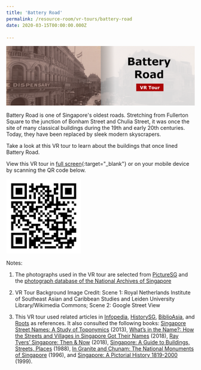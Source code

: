 ```yaml
---
title: 'Battery Road'
permalink: /resource-room/vr-tours/battery-road
date: 2020-03-15T00:00:00.000Z

---
```



<img src="/images/vr-tour-image-battery-road.png" alt="vr-tour-image-battery-road"/>

Battery Road is one of Singapore's oldest roads. Stretching from Fullerton Square to the junction of Bonham Street and Chulia Street, it was once the site of many classical buildings during the 19th and early 20th centuries. Today, they have been replaced by sleek modern skyscrapers.

Take a look at this VR tour to learn about the buildings that once lined Battery Road.

View this VR tour in [full screen](https://roundme.com/tour/704733/view/2220569/){:target="_blank"} or on your mobile device by scanning the QR code below.

<img src="/images/qr-code-vr-battery-road.png" alt="qr-code-vr-battery-road" style="width:200px;" />

Notes: 

1. The photographs used in the VR tour are selected from [PictureSG]( https://eresources.nlb.gov.sg/pictures) and the [photograph database of the National Archives of Singapore](https://www.nas.gov.sg/archivesonline/photographs/)

2. VR Tour Background Image Credit: Scene 1: Royal Netherlands Institute of Southeast Asian and Caribbean Studies and Leiden University Library/Wikimedia Commons; Scene 2: Google Street View

3. This VR tour used related articles in [Infopedia](https://eresources.nlb.gov.sg/infopedia/), [HistorySG](http://eresources.nlb.gov.sg/history), [BiblioAsia](https://www.nlb.gov.sg/Browse/BiblioAsia.aspx), and [Roots](https://www.roots.sg/) as references. It also consulted the following books: [Singapore Street Names: A Study of Toponymics](https://eservice.nlb.gov.sg/item_holding.aspx?bid=200123850) (2013), [What’s in the Name?: How the Streets and Villages in Singapore Got Their Names](https://eservice.nlb.gov.sg/item_holding.aspx?bid=202924449) (2018), [Ray Tyers’ Singapore: Then & Now](https://eservice.nlb.gov.sg/item_holding.aspx?bid=203784837) (2018), [Singapore: A Guide to Buildings, Streets, Places](http://eservice.nlb.gov.sg/item_holding.aspx?bid=4712298) (1988), [In Granite and Chunam: The National Monuments of Singapore](http://eservice.nlb.gov.sg/item_holding_s.aspx?bid=7919754) (1996), and [Singapore: A Pictorial History 1819-2000](http://eservice.nlb.gov.sg/item_holding.aspx?bid=9651676) (1999).
